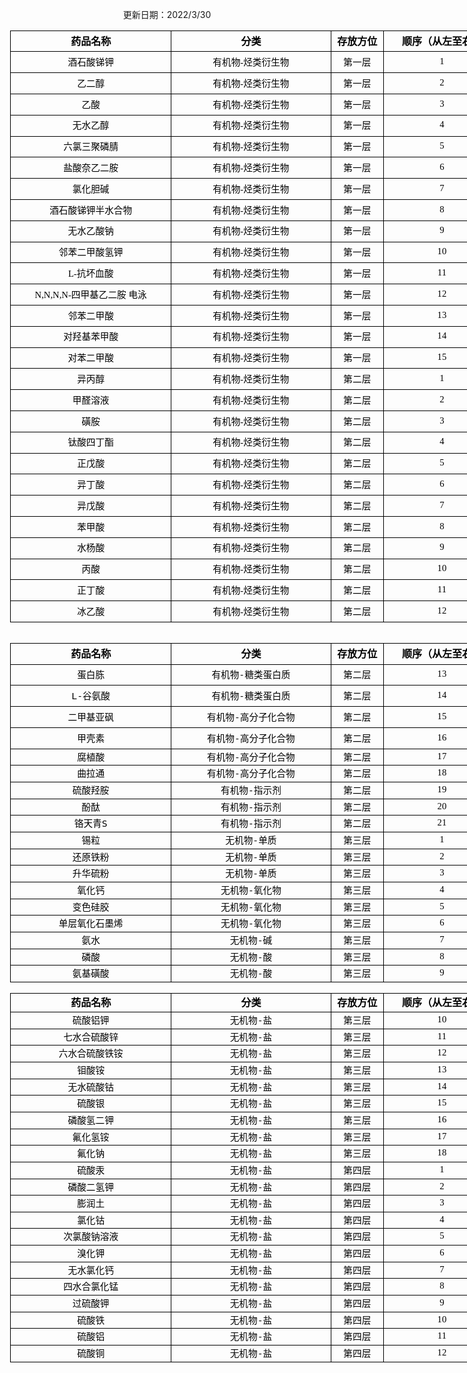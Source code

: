 <html xmlns:o="urn:schemas-microsoft-com:office:office"
xmlns:x="urn:schemas-microsoft-com:office:excel"
xmlns="http://www.w3.org/TR/REC-html40">

<head>
<meta http-equiv=Content-Type content="text/html; charset=gb2312">
<meta name=ProgId content=Excel.Sheet>
<meta name=Generator content="Microsoft Excel 14">
<link rel=File-List href="228药品清单(1)(1)(1)(1).files/filelist.xml">
<style id="228药品清单(1)(1)(1)(1)_26239_Styles">
<!--table
	{mso-displayed-decimal-separator:"\.";
	mso-displayed-thousand-separator:"\,";}
.xl6526239
	{padding-top:1px;
	padding-right:1px;
	padding-left:1px;
	mso-ignore:padding;
	color:black;
	font-size:11.0pt;
	font-weight:400;
	font-style:normal;
	text-decoration:none;
	font-family:楷体_GB2312;
	mso-generic-font-family:auto;
	mso-font-charset:134;
	mso-number-format:General;
	text-align:center;
	vertical-align:middle;
	mso-background-source:auto;
	mso-pattern:auto;
	white-space:nowrap;}
.xl6626239
	{padding-top:1px;
	padding-right:1px;
	padding-left:1px;
	mso-ignore:padding;
	color:black;
	font-size:12.0pt;
	font-weight:700;
	font-style:normal;
	text-decoration:none;
	font-family:楷体_GB2312;
	mso-generic-font-family:auto;
	mso-font-charset:134;
	mso-number-format:General;
	text-align:center;
	vertical-align:middle;
	border:.5pt solid windowtext;
	mso-background-source:auto;
	mso-pattern:auto;
	white-space:nowrap;}
.xl6726239
	{padding-top:1px;
	padding-right:1px;
	padding-left:1px;
	mso-ignore:padding;
	color:black;
	font-size:11.0pt;
	font-weight:400;
	font-style:normal;
	text-decoration:none;
	font-family:楷体_GB2312;
	mso-generic-font-family:auto;
	mso-font-charset:134;
	mso-number-format:General;
	text-align:center;
	vertical-align:middle;
	border:.5pt solid windowtext;
	mso-background-source:auto;
	mso-pattern:auto;
	white-space:nowrap;}
.xl6826239
	{padding-top:1px;
	padding-right:1px;
	padding-left:1px;
	mso-ignore:padding;
	color:black;
	font-size:11.0pt;
	font-weight:400;
	font-style:normal;
	text-decoration:none;
	font-family:楷体, monospace;
	mso-font-charset:134;
	mso-number-format:General;
	text-align:center;
	vertical-align:middle;
	border:.5pt solid windowtext;
	mso-background-source:auto;
	mso-pattern:auto;
	white-space:nowrap;}
ruby
	{ruby-align:left;}
rt
	{color:windowtext;
	font-size:9.0pt;
	font-weight:400;
	font-style:normal;
	text-decoration:none;
	font-family:等线;
	mso-generic-font-family:auto;
	mso-font-charset:134;
	mso-char-type:none;}
-->
</style>
</head>

<body>
<!--[if !excel]>　　<![endif]-->
<!--下列信息由 Microsoft Excel 的发布为网页向导生成。-->
<!--如果同一条目从 Excel 中重新发布，则所有位于 DIV 标记之间的信息均将被替换。-->
<!----------------------------->
<!--“从 EXCEL 发布网页”向导开始-->
<!----------------------------->

<div id="228药品清单(1)(1)(1)(1)_26239" align=center x:publishsource="Excel">

<t>更新日期：2022/3/30</t>

<table border=0 cellpadding=0 cellspacing=0 width=786 class=xl6526239
 style='border-collapse:collapse;table-layout:fixed;width:590pt'>
 <col class=xl6526239 width=259 span=2 style='mso-width-source:userset;
 mso-width-alt:8288;width:194pt'>
 <col class=xl6526239 width=82 style='mso-width-source:userset;mso-width-alt:
 2624;width:62pt'>
 <col class=xl6526239 width=186 style='mso-width-source:userset;mso-width-alt:
 5952;width:140pt'>
 <tr height=33 style='mso-height-source:userset;height:25.35pt'>
  <td height=33 class=xl6626239 width=259 style='height:25.35pt;width:194pt'>药品名称</td>
  <td class=xl6626239 width=259 style='border-left:none;width:194pt'>分类</td>
  <td class=xl6626239 width=82 style='border-left:none;width:62pt'>存放方位</td>
  <td class=xl6626239 width=186 style='border-left:none;width:140pt'>顺序（从左至右）</td>
 </tr>
 <tr height=33 style='mso-height-source:userset;height:25.35pt'>
  <td height=33 class=xl6726239 style='height:25.35pt;border-top:none'>酒石酸锑钾</td>
  <td class=xl6726239 style='border-top:none;border-left:none'>有机物-烃类衍生物</td>
  <td class=xl6726239 style='border-top:none;border-left:none'>第一层</td>
  <td class=xl6726239 style='border-top:none;border-left:none'>1</td>
 </tr>
 <tr height=33 style='mso-height-source:userset;height:25.35pt'>
  <td height=33 class=xl6726239 style='height:25.35pt;border-top:none'>乙二醇</td>
  <td class=xl6726239 style='border-top:none;border-left:none'>有机物-烃类衍生物</td>
  <td class=xl6726239 style='border-top:none;border-left:none'>第一层</td>
  <td class=xl6726239 style='border-top:none;border-left:none'>2</td>
 </tr>
 <tr height=33 style='mso-height-source:userset;height:25.35pt'>
  <td height=33 class=xl6726239 style='height:25.35pt;border-top:none'>乙酸</td>
  <td class=xl6726239 style='border-top:none;border-left:none'>有机物-烃类衍生物</td>
  <td class=xl6726239 style='border-top:none;border-left:none'>第一层</td>
  <td class=xl6726239 style='border-top:none;border-left:none'>3</td>
 </tr>
 <tr height=33 style='mso-height-source:userset;height:25.35pt'>
  <td height=33 class=xl6726239 style='height:25.35pt;border-top:none'>无水乙醇</td>
  <td class=xl6726239 style='border-top:none;border-left:none'>有机物-烃类衍生物</td>
  <td class=xl6726239 style='border-top:none;border-left:none'>第一层</td>
  <td class=xl6726239 style='border-top:none;border-left:none'>4</td>
 </tr>
 <tr height=33 style='mso-height-source:userset;height:25.35pt'>
  <td height=33 class=xl6726239 style='height:25.35pt;border-top:none'>六氯三聚磷腈</td>
  <td class=xl6726239 style='border-top:none;border-left:none'>有机物-烃类衍生物</td>
  <td class=xl6726239 style='border-top:none;border-left:none'>第一层</td>
  <td class=xl6726239 style='border-top:none;border-left:none'>5</td>
 </tr>
 <tr height=33 style='mso-height-source:userset;height:25.35pt'>
  <td height=33 class=xl6726239 style='height:25.35pt;border-top:none'>盐酸奈乙二胺</td>
  <td class=xl6726239 style='border-top:none;border-left:none'>有机物-烃类衍生物</td>
  <td class=xl6726239 style='border-top:none;border-left:none'>第一层</td>
  <td class=xl6726239 style='border-top:none;border-left:none'>6</td>
 </tr>
 <tr height=33 style='mso-height-source:userset;height:25.35pt'>
  <td height=33 class=xl6726239 style='height:25.35pt;border-top:none'>氯化胆碱</td>
  <td class=xl6726239 style='border-top:none;border-left:none'>有机物-烃类衍生物</td>
  <td class=xl6726239 style='border-top:none;border-left:none'>第一层</td>
  <td class=xl6726239 style='border-top:none;border-left:none'>7</td>
 </tr>
 <tr height=33 style='mso-height-source:userset;height:25.35pt'>
  <td height=33 class=xl6726239 style='height:25.35pt;border-top:none'>酒石酸锑钾半水合物</td>
  <td class=xl6726239 style='border-top:none;border-left:none'>有机物-烃类衍生物</td>
  <td class=xl6726239 style='border-top:none;border-left:none'>第一层</td>
  <td class=xl6726239 style='border-top:none;border-left:none'>8</td>
 </tr>
 <tr height=33 style='mso-height-source:userset;height:25.35pt'>
  <td height=33 class=xl6726239 style='height:25.35pt;border-top:none'>无水乙酸钠</td>
  <td class=xl6726239 style='border-top:none;border-left:none'>有机物-烃类衍生物</td>
  <td class=xl6726239 style='border-top:none;border-left:none'>第一层</td>
  <td class=xl6726239 style='border-top:none;border-left:none'>9</td>
 </tr>
 <tr height=33 style='mso-height-source:userset;height:25.35pt'>
  <td height=33 class=xl6726239 style='height:25.35pt;border-top:none'>邻苯二甲酸氢钾</td>
  <td class=xl6726239 style='border-top:none;border-left:none'>有机物-烃类衍生物</td>
  <td class=xl6726239 style='border-top:none;border-left:none'>第一层</td>
  <td class=xl6726239 style='border-top:none;border-left:none'>10</td>
 </tr>
 <tr height=33 style='mso-height-source:userset;height:25.35pt'>
  <td height=33 class=xl6726239 style='height:25.35pt;border-top:none'>L-抗坏血酸</td>
  <td class=xl6726239 style='border-top:none;border-left:none'>有机物-烃类衍生物</td>
  <td class=xl6726239 style='border-top:none;border-left:none'>第一层</td>
  <td class=xl6726239 style='border-top:none;border-left:none'>11</td>
 </tr>
 <tr height=33 style='mso-height-source:userset;height:25.35pt'>
  <td height=33 class=xl6726239 style='height:25.35pt;border-top:none'>N,N,N,N-四甲基乙二胺
  电泳</td>
  <td class=xl6726239 style='border-top:none;border-left:none'>有机物-烃类衍生物</td>
  <td class=xl6726239 style='border-top:none;border-left:none'>第一层</td>
  <td class=xl6726239 style='border-top:none;border-left:none'>12</td>
 </tr>
 <tr height=33 style='mso-height-source:userset;height:25.35pt'>
  <td height=33 class=xl6726239 style='height:25.35pt;border-top:none'>邻苯二甲酸</td>
  <td class=xl6726239 style='border-top:none;border-left:none'>有机物-烃类衍生物</td>
  <td class=xl6726239 style='border-top:none;border-left:none'>第一层</td>
  <td class=xl6726239 style='border-top:none;border-left:none'>13</td>
 </tr>
 <tr height=33 style='mso-height-source:userset;height:25.35pt'>
  <td height=33 class=xl6726239 style='height:25.35pt;border-top:none'>对羟基苯甲酸</td>
  <td class=xl6726239 style='border-top:none;border-left:none'>有机物-烃类衍生物</td>
  <td class=xl6726239 style='border-top:none;border-left:none'>第一层</td>
  <td class=xl6726239 style='border-top:none;border-left:none'>14</td>
 </tr>
 <tr height=33 style='mso-height-source:userset;height:25.35pt'>
  <td height=33 class=xl6726239 style='height:25.35pt;border-top:none'>对苯二甲酸</td>
  <td class=xl6726239 style='border-top:none;border-left:none'>有机物-烃类衍生物</td>
  <td class=xl6726239 style='border-top:none;border-left:none'>第一层</td>
  <td class=xl6726239 style='border-top:none;border-left:none'>15</td>
 </tr>
 <tr height=33 style='mso-height-source:userset;height:25.35pt'>
  <td height=33 class=xl6726239 style='height:25.35pt;border-top:none'>异丙醇</td>
  <td class=xl6726239 style='border-top:none;border-left:none'>有机物-烃类衍生物</td>
  <td class=xl6726239 style='border-top:none;border-left:none'>第二层</td>
  <td class=xl6726239 style='border-top:none;border-left:none'>1</td>
 </tr>
 <tr height=33 style='mso-height-source:userset;height:25.35pt'>
  <td height=33 class=xl6726239 style='height:25.35pt;border-top:none'>甲醛溶液</td>
  <td class=xl6726239 style='border-top:none;border-left:none'>有机物-烃类衍生物</td>
  <td class=xl6726239 style='border-top:none;border-left:none'>第二层</td>
  <td class=xl6726239 style='border-top:none;border-left:none'>2</td>
 </tr>
 <tr height=33 style='mso-height-source:userset;height:25.35pt'>
  <td height=33 class=xl6726239 style='height:25.35pt;border-top:none'>磺胺</td>
  <td class=xl6726239 style='border-top:none;border-left:none'>有机物-烃类衍生物</td>
  <td class=xl6726239 style='border-top:none;border-left:none'>第二层</td>
  <td class=xl6726239 style='border-top:none;border-left:none'>3</td>
 </tr>
 <tr height=33 style='mso-height-source:userset;height:25.35pt'>
  <td height=33 class=xl6726239 style='height:25.35pt;border-top:none'>钛酸四丁酯</td>
  <td class=xl6726239 style='border-top:none;border-left:none'>有机物-烃类衍生物</td>
  <td class=xl6726239 style='border-top:none;border-left:none'>第二层</td>
  <td class=xl6726239 style='border-top:none;border-left:none'>4</td>
 </tr>
 <tr height=33 style='mso-height-source:userset;height:25.35pt'>
  <td height=33 class=xl6726239 style='height:25.35pt;border-top:none'>正戊酸</td>
  <td class=xl6726239 style='border-top:none;border-left:none'>有机物-烃类衍生物</td>
  <td class=xl6726239 style='border-top:none;border-left:none'>第二层</td>
  <td class=xl6726239 style='border-top:none;border-left:none'>5</td>
 </tr>
 <tr height=33 style='mso-height-source:userset;height:25.35pt'>
  <td height=33 class=xl6726239 style='height:25.35pt;border-top:none'>异丁酸</td>
  <td class=xl6726239 style='border-top:none;border-left:none'>有机物-烃类衍生物</td>
  <td class=xl6726239 style='border-top:none;border-left:none'>第二层</td>
  <td class=xl6726239 style='border-top:none;border-left:none'>6</td>
 </tr>
 <tr height=33 style='mso-height-source:userset;height:25.35pt'>
  <td height=33 class=xl6726239 style='height:25.35pt;border-top:none'>异戊酸</td>
  <td class=xl6726239 style='border-top:none;border-left:none'>有机物-烃类衍生物</td>
  <td class=xl6726239 style='border-top:none;border-left:none'>第二层</td>
  <td class=xl6726239 style='border-top:none;border-left:none'>7</td>
 </tr>
 <tr height=33 style='mso-height-source:userset;height:25.35pt'>
  <td height=33 class=xl6726239 style='height:25.35pt;border-top:none'>苯甲酸</td>
  <td class=xl6726239 style='border-top:none;border-left:none'>有机物-烃类衍生物</td>
  <td class=xl6726239 style='border-top:none;border-left:none'>第二层</td>
  <td class=xl6726239 style='border-top:none;border-left:none'>8</td>
 </tr>
 <tr height=33 style='mso-height-source:userset;height:25.35pt'>
  <td height=33 class=xl6726239 style='height:25.35pt;border-top:none'>水杨酸</td>
  <td class=xl6726239 style='border-top:none;border-left:none'>有机物-烃类衍生物</td>
  <td class=xl6726239 style='border-top:none;border-left:none'>第二层</td>
  <td class=xl6726239 style='border-top:none;border-left:none'>9</td>
 </tr>
 <tr height=33 style='mso-height-source:userset;height:25.35pt'>
  <td height=33 class=xl6726239 style='height:25.35pt;border-top:none'>丙酸</td>
  <td class=xl6726239 style='border-top:none;border-left:none'>有机物-烃类衍生物</td>
  <td class=xl6726239 style='border-top:none;border-left:none'>第二层</td>
  <td class=xl6726239 style='border-top:none;border-left:none'>10</td>
 </tr>
 <tr height=33 style='mso-height-source:userset;height:25.35pt'>
  <td height=33 class=xl6726239 style='height:25.35pt;border-top:none'>正丁酸</td>
  <td class=xl6726239 style='border-top:none;border-left:none'>有机物-烃类衍生物</td>
  <td class=xl6726239 style='border-top:none;border-left:none'>第二层</td>
  <td class=xl6726239 style='border-top:none;border-left:none'>11</td>
 </tr>
 <tr height=33 style='mso-height-source:userset;height:25.35pt'>
  <td height=33 class=xl6726239 style='height:25.35pt;border-top:none'>冰乙酸</td>
  <td class=xl6726239 style='border-top:none;border-left:none'>有机物-烃类衍生物</td>
  <td class=xl6726239 style='border-top:none;border-left:none'>第二层</td>
  <td class=xl6726239 style='border-top:none;border-left:none'>12</td>
 </tr>
 <tr height=33 style='mso-height-source:userset;height:25.35pt'>
  <td height=33 class=xl6526239 style='height:25.35pt'></td>
  <td class=xl6526239></td>
  <td class=xl6526239></td>
  <td class=xl6526239></td>
 </tr>
 <tr height=33 style='mso-height-source:userset;height:25.35pt'>
  <td height=33 class=xl6626239 style='height:25.35pt'>药品名称</td>
  <td class=xl6626239 style='border-left:none'>分类</td>
  <td class=xl6626239 style='border-left:none'>存放方位</td>
  <td class=xl6626239 style='border-left:none'>顺序（从左至右）</td>
 </tr>
 <tr height=33 style='mso-height-source:userset;height:25.35pt'>
  <td height=33 class=xl6826239 style='height:25.35pt;border-top:none'>蛋白胨</td>
  <td class=xl6826239 style='border-top:none;border-left:none'>有机物-糖类蛋白质</td>
  <td class=xl6726239 style='border-top:none;border-left:none'>第二层</td>
  <td class=xl6726239 style='border-top:none;border-left:none'>13</td>
 </tr>
 <tr height=33 style='mso-height-source:userset;height:25.35pt'>
  <td height=33 class=xl6826239 style='height:25.35pt;border-top:none'>L-谷氨酸</td>
  <td class=xl6826239 style='border-top:none;border-left:none'>有机物-糖类蛋白质</td>
  <td class=xl6726239 style='border-top:none;border-left:none'>第二层</td>
  <td class=xl6726239 style='border-top:none;border-left:none'>14</td>
 </tr>
 <tr height=33 style='mso-height-source:userset;height:25.35pt'>
  <td height=33 class=xl6826239 style='height:25.35pt;border-top:none'>二甲基亚砜</td>
  <td class=xl6826239 style='border-top:none;border-left:none'>有机物-高分子化合物</td>
  <td class=xl6726239 style='border-top:none;border-left:none'>第二层</td>
  <td class=xl6726239 style='border-top:none;border-left:none'>15</td>
 </tr>
 <tr height=33 style='mso-height-source:userset;height:25.35pt'>
  <td height=33 class=xl6826239 style='height:25.35pt;border-top:none'>甲壳素</td>
  <td class=xl6826239 style='border-top:none;border-left:none'>有机物-高分子化合物</td>
  <td class=xl6726239 style='border-top:none;border-left:none'>第二层</td>
  <td class=xl6726239 style='border-top:none;border-left:none'>16</td>
 </tr>
 <tr height=18 style='height:13.5pt'>
  <td height=18 class=xl6826239 style='height:13.5pt;border-top:none'>腐植酸</td>
  <td class=xl6826239 style='border-top:none;border-left:none'>有机物-高分子化合物</td>
  <td class=xl6726239 style='border-top:none;border-left:none'>第二层</td>
  <td class=xl6726239 style='border-top:none;border-left:none'>17</td>
 </tr>
 <tr height=18 style='height:13.5pt'>
  <td height=18 class=xl6826239 style='height:13.5pt;border-top:none'>曲拉通</td>
  <td class=xl6826239 style='border-top:none;border-left:none'>有机物-高分子化合物</td>
  <td class=xl6726239 style='border-top:none;border-left:none'>第二层</td>
  <td class=xl6726239 style='border-top:none;border-left:none'>18</td>
 </tr>
 <tr height=18 style='height:13.5pt'>
  <td height=18 class=xl6826239 style='height:13.5pt;border-top:none'>硫酸羟胺</td>
  <td class=xl6826239 style='border-top:none;border-left:none'>有机物-指示剂</td>
  <td class=xl6726239 style='border-top:none;border-left:none'>第二层</td>
  <td class=xl6726239 style='border-top:none;border-left:none'>19</td>
 </tr>
 <tr height=18 style='height:13.5pt'>
  <td height=18 class=xl6826239 style='height:13.5pt;border-top:none'>酚酞</td>
  <td class=xl6826239 style='border-top:none;border-left:none'>有机物-指示剂</td>
  <td class=xl6726239 style='border-top:none;border-left:none'>第二层</td>
  <td class=xl6726239 style='border-top:none;border-left:none'>20</td>
 </tr>
 <tr height=18 style='height:13.5pt'>
  <td height=18 class=xl6826239 style='height:13.5pt;border-top:none'>铬天青S</td>
  <td class=xl6826239 style='border-top:none;border-left:none'>有机物-指示剂</td>
  <td class=xl6726239 style='border-top:none;border-left:none'>第二层</td>
  <td class=xl6726239 style='border-top:none;border-left:none'>21</td>
 </tr>
 <tr height=18 style='height:13.5pt'>
  <td height=18 class=xl6826239 style='height:13.5pt;border-top:none'>锡粒</td>
  <td class=xl6826239 style='border-top:none;border-left:none'>无机物-单质</td>
  <td class=xl6726239 style='border-top:none;border-left:none'>第三层</td>
  <td class=xl6726239 style='border-top:none;border-left:none'>1</td>
 </tr>
 <tr height=18 style='height:13.5pt'>
  <td height=18 class=xl6826239 style='height:13.5pt;border-top:none'>还原铁粉</td>
  <td class=xl6826239 style='border-top:none;border-left:none'>无机物-单质</td>
  <td class=xl6726239 style='border-top:none;border-left:none'>第三层</td>
  <td class=xl6726239 style='border-top:none;border-left:none'>2</td>
 </tr>
 <tr height=18 style='height:13.5pt'>
  <td height=18 class=xl6826239 style='height:13.5pt;border-top:none'>升华硫粉</td>
  <td class=xl6826239 style='border-top:none;border-left:none'>无机物-单质</td>
  <td class=xl6726239 style='border-top:none;border-left:none'>第三层</td>
  <td class=xl6726239 style='border-top:none;border-left:none'>3</td>
 </tr>
 <tr height=18 style='height:13.5pt'>
  <td height=18 class=xl6826239 style='height:13.5pt;border-top:none'>氧化钙</td>
  <td class=xl6826239 style='border-top:none;border-left:none'>无机物-氧化物</td>
  <td class=xl6726239 style='border-top:none;border-left:none'>第三层</td>
  <td class=xl6726239 style='border-top:none;border-left:none'>4</td>
 </tr>
 <tr height=18 style='height:13.5pt'>
  <td height=18 class=xl6826239 style='height:13.5pt;border-top:none'>变色硅胶</td>
  <td class=xl6826239 style='border-top:none;border-left:none'>无机物-氧化物</td>
  <td class=xl6726239 style='border-top:none;border-left:none'>第三层</td>
  <td class=xl6726239 style='border-top:none;border-left:none'>5</td>
 </tr>
 <tr height=18 style='height:13.5pt'>
  <td height=18 class=xl6826239 style='height:13.5pt;border-top:none'>单层氧化石墨烯</td>
  <td class=xl6826239 style='border-top:none;border-left:none'>无机物-氧化物</td>
  <td class=xl6726239 style='border-top:none;border-left:none'>第三层</td>
  <td class=xl6726239 style='border-top:none;border-left:none'>6</td>
 </tr>
 <tr height=18 style='height:13.5pt'>
  <td height=18 class=xl6826239 style='height:13.5pt;border-top:none'>氨水</td>
  <td class=xl6826239 style='border-top:none;border-left:none'>无机物-碱</td>
  <td class=xl6726239 style='border-top:none;border-left:none'>第三层</td>
  <td class=xl6726239 style='border-top:none;border-left:none'>7</td>
 </tr>
 <tr height=18 style='height:13.5pt'>
  <td height=18 class=xl6826239 style='height:13.5pt;border-top:none'>磷酸</td>
  <td class=xl6826239 style='border-top:none;border-left:none'>无机物-酸</td>
  <td class=xl6726239 style='border-top:none;border-left:none'>第三层</td>
  <td class=xl6726239 style='border-top:none;border-left:none'>8</td>
 </tr>
 <tr height=18 style='height:13.5pt'>
  <td height=18 class=xl6826239 style='height:13.5pt;border-top:none'>氨基磺酸</td>
  <td class=xl6826239 style='border-top:none;border-left:none'>无机物-酸</td>
  <td class=xl6726239 style='border-top:none;border-left:none'>第三层</td>
  <td class=xl6726239 style='border-top:none;border-left:none'>9</td>
 </tr>
 <tr height=18 style='height:13.5pt'>
  <td height=18 class=xl6526239 style='height:13.5pt'></td>
  <td class=xl6526239></td>
  <td class=xl6526239></td>
  <td class=xl6526239></td>
 </tr>
 <tr height=19 style='height:14.25pt'>
  <td height=19 class=xl6626239 style='height:14.25pt'>药品名称</td>
  <td class=xl6626239 style='border-left:none'>分类</td>
  <td class=xl6626239 style='border-left:none'>存放方位</td>
  <td class=xl6626239 style='border-left:none'>顺序（从左至右）</td>
 </tr>
 <tr height=18 style='height:13.5pt'>
  <td height=18 class=xl6826239 style='height:13.5pt;border-top:none'>硫酸铝钾</td>
  <td class=xl6826239 style='border-top:none;border-left:none'>无机物-盐</td>
  <td class=xl6726239 style='border-top:none;border-left:none'>第三层</td>
  <td class=xl6726239 style='border-top:none;border-left:none'>10</td>
 </tr>
 <tr height=18 style='height:13.5pt'>
  <td height=18 class=xl6826239 style='height:13.5pt;border-top:none'>七水合硫酸锌</td>
  <td class=xl6826239 style='border-top:none;border-left:none'>无机物-盐</td>
  <td class=xl6726239 style='border-top:none;border-left:none'>第三层</td>
  <td class=xl6726239 style='border-top:none;border-left:none'>11</td>
 </tr>
 <tr height=18 style='height:13.5pt'>
  <td height=18 class=xl6826239 style='height:13.5pt;border-top:none'>六水合硫酸铁铵</td>
  <td class=xl6826239 style='border-top:none;border-left:none'>无机物-盐</td>
  <td class=xl6726239 style='border-top:none;border-left:none'>第三层</td>
  <td class=xl6726239 style='border-top:none;border-left:none'>12</td>
 </tr>
 <tr height=18 style='height:13.5pt'>
  <td height=18 class=xl6826239 style='height:13.5pt;border-top:none'>钼酸铵</td>
  <td class=xl6826239 style='border-top:none;border-left:none'>无机物-盐</td>
  <td class=xl6726239 style='border-top:none;border-left:none'>第三层</td>
  <td class=xl6726239 style='border-top:none;border-left:none'>13</td>
 </tr>
 <tr height=18 style='height:13.5pt'>
  <td height=18 class=xl6826239 style='height:13.5pt;border-top:none'>无水硫酸钴</td>
  <td class=xl6826239 style='border-top:none;border-left:none'>无机物-盐</td>
  <td class=xl6726239 style='border-top:none;border-left:none'>第三层</td>
  <td class=xl6726239 style='border-top:none;border-left:none'>14</td>
 </tr>
 <tr height=18 style='height:13.5pt'>
  <td height=18 class=xl6826239 style='height:13.5pt;border-top:none'>硫酸银</td>
  <td class=xl6826239 style='border-top:none;border-left:none'>无机物-盐</td>
  <td class=xl6726239 style='border-top:none;border-left:none'>第三层</td>
  <td class=xl6726239 style='border-top:none;border-left:none'>15</td>
 </tr>
 <tr height=18 style='height:13.5pt'>
  <td height=18 class=xl6826239 style='height:13.5pt;border-top:none'>磷酸氢二钾</td>
  <td class=xl6826239 style='border-top:none;border-left:none'>无机物-盐</td>
  <td class=xl6726239 style='border-top:none;border-left:none'>第三层</td>
  <td class=xl6726239 style='border-top:none;border-left:none'>16</td>
 </tr>
 <tr height=18 style='height:13.5pt'>
  <td height=18 class=xl6826239 style='height:13.5pt;border-top:none'>氟化氢铵</td>
  <td class=xl6826239 style='border-top:none;border-left:none'>无机物-盐</td>
  <td class=xl6726239 style='border-top:none;border-left:none'>第三层</td>
  <td class=xl6726239 style='border-top:none;border-left:none'>17</td>
 </tr>
 <tr height=18 style='height:13.5pt'>
  <td height=18 class=xl6826239 style='height:13.5pt;border-top:none'>氟化钠</td>
  <td class=xl6826239 style='border-top:none;border-left:none'>无机物-盐</td>
  <td class=xl6726239 style='border-top:none;border-left:none'>第三层</td>
  <td class=xl6726239 style='border-top:none;border-left:none'>18</td>
 </tr>
 <tr height=18 style='height:13.5pt'>
  <td height=18 class=xl6826239 style='height:13.5pt;border-top:none'>硫酸汞</td>
  <td class=xl6826239 style='border-top:none;border-left:none'>无机物-盐</td>
  <td class=xl6726239 style='border-top:none;border-left:none'>第四层</td>
  <td class=xl6726239 style='border-top:none;border-left:none'>1</td>
 </tr>
 <tr height=18 style='height:13.5pt'>
  <td height=18 class=xl6826239 style='height:13.5pt;border-top:none'>磷酸二氢钾</td>
  <td class=xl6826239 style='border-top:none;border-left:none'>无机物-盐</td>
  <td class=xl6726239 style='border-top:none;border-left:none'>第四层</td>
  <td class=xl6726239 style='border-top:none;border-left:none'>2</td>
 </tr>
 <tr height=18 style='height:13.5pt'>
  <td height=18 class=xl6826239 style='height:13.5pt;border-top:none'>膨润土</td>
  <td class=xl6826239 style='border-top:none;border-left:none'>无机物-盐</td>
  <td class=xl6726239 style='border-top:none;border-left:none'>第四层</td>
  <td class=xl6726239 style='border-top:none;border-left:none'>3</td>
 </tr>
 <tr height=18 style='height:13.5pt'>
  <td height=18 class=xl6826239 style='height:13.5pt;border-top:none'>氯化钴</td>
  <td class=xl6826239 style='border-top:none;border-left:none'>无机物-盐</td>
  <td class=xl6726239 style='border-top:none;border-left:none'>第四层</td>
  <td class=xl6726239 style='border-top:none;border-left:none'>4</td>
 </tr>
 <tr height=18 style='height:13.5pt'>
  <td height=18 class=xl6826239 style='height:13.5pt;border-top:none'>次氯酸钠溶液</td>
  <td class=xl6826239 style='border-top:none;border-left:none'>无机物-盐</td>
  <td class=xl6726239 style='border-top:none;border-left:none'>第四层</td>
  <td class=xl6726239 style='border-top:none;border-left:none'>5</td>
 </tr>
 <tr height=18 style='height:13.5pt'>
  <td height=18 class=xl6826239 style='height:13.5pt;border-top:none'>溴化钾</td>
  <td class=xl6826239 style='border-top:none;border-left:none'>无机物-盐</td>
  <td class=xl6726239 style='border-top:none;border-left:none'>第四层</td>
  <td class=xl6726239 style='border-top:none;border-left:none'>6</td>
 </tr>
 <tr height=18 style='height:13.5pt'>
  <td height=18 class=xl6826239 style='height:13.5pt;border-top:none'>无水氯化钙</td>
  <td class=xl6826239 style='border-top:none;border-left:none'>无机物-盐</td>
  <td class=xl6726239 style='border-top:none;border-left:none'>第四层</td>
  <td class=xl6726239 style='border-top:none;border-left:none'>7</td>
 </tr>
 <tr height=18 style='height:13.5pt'>
  <td height=18 class=xl6826239 style='height:13.5pt;border-top:none'>四水合氯化锰</td>
  <td class=xl6826239 style='border-top:none;border-left:none'>无机物-盐</td>
  <td class=xl6726239 style='border-top:none;border-left:none'>第四层</td>
  <td class=xl6726239 style='border-top:none;border-left:none'>8</td>
 </tr>
 <tr height=18 style='height:13.5pt'>
  <td height=18 class=xl6826239 style='height:13.5pt;border-top:none'>过硫酸钾</td>
  <td class=xl6826239 style='border-top:none;border-left:none'>无机物-盐</td>
  <td class=xl6726239 style='border-top:none;border-left:none'>第四层</td>
  <td class=xl6726239 style='border-top:none;border-left:none'>9</td>
 </tr>
 <tr height=18 style='height:13.5pt'>
  <td height=18 class=xl6826239 style='height:13.5pt;border-top:none'>硫酸铁</td>
  <td class=xl6826239 style='border-top:none;border-left:none'>无机物-盐</td>
  <td class=xl6726239 style='border-top:none;border-left:none'>第四层</td>
  <td class=xl6726239 style='border-top:none;border-left:none'>10</td>
 </tr>
 <tr height=18 style='height:13.5pt'>
  <td height=18 class=xl6826239 style='height:13.5pt;border-top:none'>硫酸铝</td>
  <td class=xl6826239 style='border-top:none;border-left:none'>无机物-盐</td>
  <td class=xl6726239 style='border-top:none;border-left:none'>第四层</td>
  <td class=xl6726239 style='border-top:none;border-left:none'>11</td>
 </tr>
 <tr height=18 style='height:13.5pt'>
  <td height=18 class=xl6826239 style='height:13.5pt;border-top:none'>硫酸铜</td>
  <td class=xl6826239 style='border-top:none;border-left:none'>无机物-盐</td>
  <td class=xl6726239 style='border-top:none;border-left:none'>第四层</td>
  <td class=xl6726239 style='border-top:none;border-left:none'>12</td>
 </tr>
 <![if supportMisalignedColumns]>
 <tr height=0 style='display:none'>
  <td width=259 style='width:194pt'></td>
  <td width=259 style='width:194pt'></td>
  <td width=82 style='width:62pt'></td>
  <td width=186 style='width:140pt'></td>
 </tr>
 <![endif]>
</table>

</div>


<!----------------------------->
<!--“从 EXCEL 发布网页”向导结束-->
<!----------------------------->
</body>

</html>
